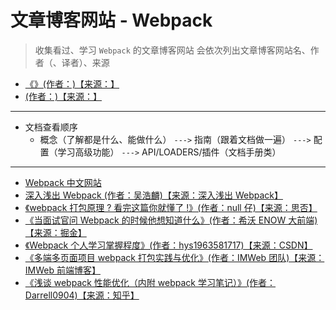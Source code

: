 # 文章博客网站 - Webpack

> 收集看过、学习 `Webpack` 的文章博客网站
> 会依次列出文章博客网站名、作者（、译者）、来源

- [《》(作者：)【来源：】]()
- [(作者：)【来源：】]()

---

- 文档查看顺序
  - 概念（了解都是什么、能做什么） `--->` 指南（跟着文档做一遍） `--->` 配置（学习高级功能） `--->` API/LOADERS/插件（文档手册类）

---

- [Webpack 中文网站](https://www.webpackjs.com/)
- [深入浅出 Webpack (作者：吴浩麟)【来源：深入浅出 Webpack】](https://webpack.wuhaolin.cn/)
- [《webpack 打包原理 ? 看完这篇你就懂了 !》(作者：null 仔)【来源：思否】](https://segmentfault.com/a/1190000021494964)
- [《当面试官问 Webpack 的时候他想知道什么》(作者：希沃 ENOW 大前端)【来源：掘金】](https://juejin.cn/post/6943468761575849992)
- [《Webpack 个人学习掌握程度》(作者：hys1963581717)【来源：CSDN】](https://blog.csdn.net/weixin_44923847/article/details/106754320)
- [《多端多页面项目 webpack 打包实践与优化》(作者：IMWeb 团队)【来源：IMWeb 前端博客】](https://imweb.io/topic/5d1091abf7b5692b080f25a4)
- [《浅谈 webpack 性能优化（内附 webpack 学习笔记）》(作者：Darrell0904)【来源：知乎】](https://zhuanlan.zhihu.com/p/139498741)
